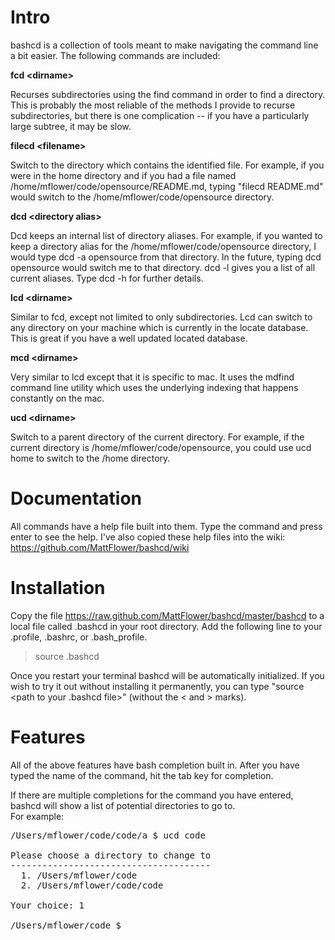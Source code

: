 
Intro
=====

bashcd is a collection of tools meant to make navigating the command line a bit easier.  The following commands are included:

<b>fcd &lt;dirname&gt;</b>

Recurses subdirectories using the find command in order to find a directory.  This is probably the most reliable of the methods
I provide to recurse subdirectories, but there is one complication -- if you have a particularly large subtree, it may be slow.

<b>filecd &lt;filename&gt;</b>

Switch to the directory which contains the identified file.  For example, if you were in the home directory and if you had a 
file named /home/mflower/code/opensource/README.md, typing "filecd README.md" would switch to the /home/mflower/code/opensource
directory.

<b>dcd &lt;directory alias&gt;</b>

Dcd keeps an internal list of directory aliases.  For example, if you wanted to keep a directory alias for the 
/home/mflower/code/opensource directory, I would type dcd -a opensource from that directory.  In the future, typing 
dcd opensource would switch me to that directory.  dcd -l gives you a list of all current aliases.
Type dcd -h for further details.

<b>lcd &lt;dirname&gt;</b>

Similar to fcd, except not limited to only subdirectories.  Lcd can switch to any directory on your machine which is currently
in the locate database.  This is great if you have a well updated located database. 

<b>mcd &lt;dirname&gt;</b>

Very similar to lcd except that it is specific to mac.  It uses the mdfind command line utility which uses the underlying 
indexing that happens constantly on the mac.  

<b>ucd &lt;dirname&gt;</b>

Switch to a parent directory of the current directory.  For example, if the current directory is /home/mflower/code/opensource, 
you could use ucd home to switch to the /home directory.

Documentation
=============
All commands have a help file built into them.  Type the command and press enter to see the help.  I've also copied these
help files into the wiki: <https://github.com/MattFlower/bashcd/wiki>

Installation
============
Copy the file https://raw.github.com/MattFlower/bashcd/master/bashcd to a local file called .bashcd in your root directory.
Add the following line to your .profile, .bashrc, or .bash_profile.  

> source .bashcd

Once you restart your terminal bashcd will be automatically initialized.  If you wish to try it out without installing it 
permanently, you can type "source <path to your .bashcd file>" (without the < and > marks).

Features
========
All of the above features have bash completion built in.  After you have typed the name of the command, hit the tab key for
completion.

If there are multiple completions for the command you have entered, bashcd will show a list of potential directories to go to.  
For example:

<pre>
/Users/mflower/code/code/a $ ucd code
 
Please choose a directory to change to
--------------------------------------
  1. /Users/mflower/code 
  2. /Users/mflower/code/code 

Your choice: 1

/Users/mflower/code $
</pre>

